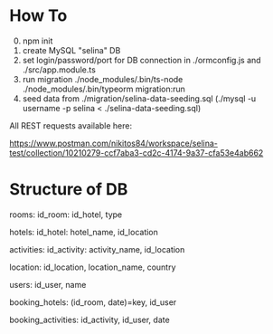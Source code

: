 # How To

0. npm init
1. create MySQL "selina" DB
2. set login/password/port for DB connection
   in ./ormconfig.js
   and ./src/app.module.ts
3. run migration
   ./node_modules/.bin/ts-node ./node_modules/.bin/typeorm migration:run
4. seed data from
   ./migration/selina-data-seeding.sql (./mysql -u username -p selina < ./selina-data-seeding.sql)

All REST requests available here:

https://www.postman.com/nikitos84/workspace/selina-test/collection/10210279-ccf7aba3-cd2c-4174-9a37-cfa53e4ab662

# Structure of DB

rooms:
id_room: id_hotel, type

hotels:
id_hotel: hotel_name, id_location

activities:
id_activity: activity_name, id_location

location:
id_location, location_name, country

users:
id_user, name

booking_hotels:
(id_room, date)=key, id_user

booking_activities:
id_activity, id_user, date
